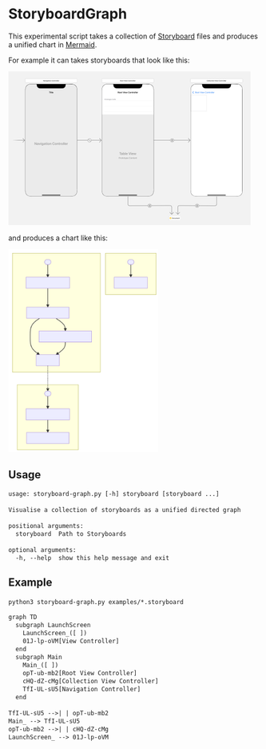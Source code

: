 # StoryboardGraph

This experimental script takes a collection of [Storyboard](https://developer.apple.com/library/archive/documentation/ToolsLanguages/Conceptual/Xcode_Overview/DesigningwithStoryboards.html) files and produces a unified chart in [Mermaid](https://mermaid-js.github.io).

For example it can takes storyboards that look like this:

<img src="images/interface-builder.png" width="485">

and produces a chart like this:

<img src="images/mermaid.svg" width="300">

## Usage

```shell
usage: storyboard-graph.py [-h] storyboard [storyboard ...]

Visualise a collection of storyboards as a unified directed graph

positional arguments:
  storyboard  Path to Storyboards

optional arguments:
  -h, --help  show this help message and exit
```

## Example

```shell
python3 storyboard-graph.py examples/*.storyboard
```

```mermaid
graph TD
  subgraph LaunchScreen
    LaunchScreen_([ ])
    01J-lp-oVM[View Controller]
  end
  subgraph Main
    Main_([ ])
    opT-ub-mb2[Root View Controller]
    cHQ-dZ-cMg[Collection View Controller]
    TfI-UL-sU5[Navigation Controller]
  end

TfI-UL-sU5 -->| | opT-ub-mb2
Main_ --> TfI-UL-sU5
opT-ub-mb2 -->| | cHQ-dZ-cMg
LaunchScreen_ --> 01J-lp-oVM
```
